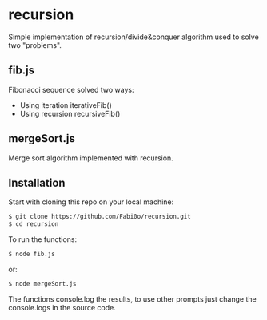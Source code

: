 # recursion
Simple implementation of recursion/divide&conquer algorithm used to solve two "problems".
## fib.js
Fibonacci sequence solved two ways:
* Using iteration iterativeFib()
* Using recursion recursiveFib()
## mergeSort.js
Merge sort algorithm implemented with recursion.
## Installation
Start with cloning this repo on your local machine:

```sh
$ git clone https://github.com/Fabi0o/recursion.git
$ cd recursion
```

To run the functions:

```sh
$ node fib.js
```
or:

```sh
$ node mergeSort.js
```

The functions console.log the results, to use other prompts just change the console.logs in the source code.
